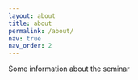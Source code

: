 ```yaml
---
layout: about
title: about
permalink: /about/
nav: true
nav_order: 2
---
```


Some information about the seminar
